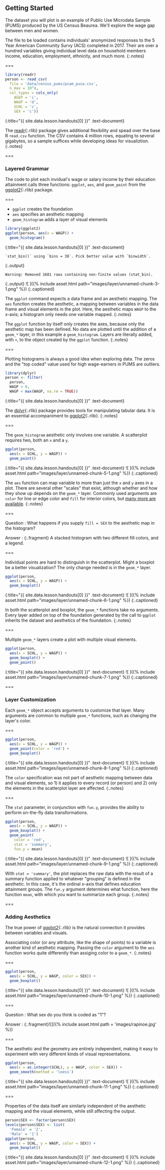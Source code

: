 ---
---



## Getting Started

The dataset you will plot is an example of Public Use Microdata Sample (PUMS)
produced by the US Census Beaurea. We'll explore the wage gap between men and
women.

The file to be loaded contains individuals' anonymized responses to the 5 Year
American Community Survy (ACS) completed in 2017. Their are over a hundred
variables giving individual level data on household members income, education,
employment, ethnicity, and much more.
{:.notes}

===



~~~r
library(readr)
person <- read_csv(
  file = 'data/census_pums/psam_pusa.csv',
  n_max = 10^4,
  col_types = cols_only(
    AGEP = 'i',
    WAGP = 'd',
    SCHL = 'c',
    SEX = 'c'))
~~~
{:title="{{ site.data.lesson.handouts[0] }}" .text-document}


The [readr](){:.rlib} package gives additional flexibility and spead over the
base R `read.csv` function. The CSV contains 4 million rows, equating to several
gigabytes, so a sample suffices while developing ideas for visualiztion.
{:.notes}

===

### Layered Grammar

The code to plot each invidual's wage or salary income by their education
attainment calls three functions: `ggplot`, `aes`, and `geom_point` from the [ggplot2](){:.rlib} package.

===

- `ggplot` creates the foundation
- `aes` specifies an aesthetic mapping
- `geom_histogram` adds a layer of visual elements



~~~r
library(ggplot2)
ggplot(person, aes(x = WAGP)) +
  geom_histogram()
~~~
{:title="{{ site.data.lesson.handouts[0] }}" .text-document}


~~~
`stat_bin()` using `bins = 30`. Pick better value with `binwidth`.
~~~
{:.output}


~~~
Warning: Removed 1681 rows containing non-finite values (stat_bin).
~~~
{:.output}
![ ]({% include asset.html path="images/layer/unnamed-chunk-3-1.png" %})
{:.captioned}

The `ggplot` command expects a data frame and an aesthetic mapping. The `aes`
function creates the aesthetic, a mapping between variables in the data frame
and visual elements in the plot. Here, the aesthetic maps `WAGP` to the
x-axis; a histogram only needs one variable mapped.
{:.notes}

The `ggplot` function by itself only creates the axes, because only the
aesthetic map has been defined. No data are plotted until the addition of a
`geom_*` layer, in this example a `geom_histogram`. Layers are literally added,
with `+`, to the object created by the `ggplot` function.
{:.notes}

===

Plotting histograms is always a good idea when exploring data. The zeros and
the "top coded" value used for high wage-earners in PUMS are outliers.



~~~r
library(dplyr)
person <- filter(
  person,
  WAGP > 0,
  WAGP < max(WAGP, na.rm = TRUE))
~~~
{:title="{{ site.data.lesson.handouts[0] }}" .text-document}


The [dplyr](){:.rlib} package provides tools for manipulating tabular data. It
is an essential accompaniment to [ggplot2](){:.rlib}.
{:.notes}

===

The `geom_histogram` aesthetic only involves one variable. A scatterplot
requires two, both an `x` and a `y`.



~~~r
ggplot(person,
  aes(x = SCHL, y = WAGP)) +
  geom_point()
~~~
{:title="{{ site.data.lesson.handouts[0] }}" .text-document}
![ ]({% include asset.html path="images/layer/unnamed-chunk-5-1.png" %})
{:.captioned}

The `aes` function can map variable to more than just the `x` and `y` axes in a
plot. There are several other "scales" that exist, although whether and how they
show up depends on the `geom_*` layer. Commonly used arguments are `color` for
line or edge color and `fill` for interior colors, but [many more are
available](https://ggplot2.tidyverse.org/articles/ggplot2-specs.html).
{:.notes}

===

Question
: What happens if you supply `fill = SEX` to the aesthetic map in the histogram?

Answer
: {:.fragment} A stacked histogram with two different fill colors, and a legend.

===

Individual points are hard to distinguish in the scatterplot. Might a boxplot be
a better visualization? The only change needed is in the `geom_*` layer.



~~~r
ggplot(person,
  aes(x = SCHL, y = WAGP)) +
  geom_boxplot()
~~~
{:title="{{ site.data.lesson.handouts[0] }}" .text-document}
![ ]({% include asset.html path="images/layer/unnamed-chunk-6-1.png" %})
{:.captioned}

In both the scatterplot and boxplot, the `geom_*` functions take no arguments.
Every layer added on top of the foundation generated by the call to `ggplot`
inherits the dataset and aesthetics of the foundation.
{:.notes}

===

Multiple `geom_*` layers create a plot with multiple visual elements.



~~~r
ggplot(person,
  aes(x = SCHL, y = WAGP)) +
  geom_boxplot() +
  geom_point()
~~~
{:title="{{ site.data.lesson.handouts[0] }}" .text-document}
![ ]({% include asset.html path="images/layer/unnamed-chunk-7-1.png" %})
{:.captioned}

===

### Layer Customization

Each `geom_*` object accepts arguments to customize that layer. Many arguments
are common to multiple `geom_*` functions, such as changing the layer's color.

===



~~~r
ggplot(person,
  aes(x = SCHL, y = WAGP)) +
  geom_point(color = 'red') +
  geom_boxplot()
~~~
{:title="{{ site.data.lesson.handouts[0] }}" .text-document}
![ ]({% include asset.html path="images/layer/unnamed-chunk-8-1.png" %})
{:.captioned}

The `color` specification was not part of aesthetic mapping between data and
visual elements, so 1) it applies to every record (or person) and 2) only the
elements in the scatterplot layer are affected.
{:.notes}

===

The `stat` parameter, in conjunction with `fun.y`, provides the ability to
perform on-the-fly data transformations.



~~~r
ggplot(person,
  aes(x = SCHL, y = WAGP)) +
  geom_boxplot() +
  geom_point(
    color = 'red',
    stat = 'summary',
    fun.y = mean)
~~~
{:title="{{ site.data.lesson.handouts[0] }}" .text-document}
![ ]({% include asset.html path="images/layer/unnamed-chunk-9-1.png" %})
{:.captioned}

With `stat = 'summary'`, the plot replaces the raw data with the result of a
summary function applied to whatever "grouping" is defined in the aesthetic. In
this case, it's the ordinal x-axis that defines education attainment groups. The
`fun.y` argument determines what function, here the function `mean`, with which
you want to summarize each group.
{:.notes}

===

### Adding Aesthetics

The true power of [ggplot2](){:.rlib} is the natural connection it provides
between variables and visuals.

Associating color (or any attribute, like the shape of points) to a variable is
another kind of aesthetic mapping. Passing the `color` argument to the `aes`
function works quite differently than assiging color to a `geom_*`.
{:.notes}

===



~~~r
ggplot(person,
  aes(x = SCHL, y = WAGP, color = SEX)) +
  geom_boxplot()
~~~
{:title="{{ site.data.lesson.handouts[0] }}" .text-document}
![ ]({% include asset.html path="images/layer/unnamed-chunk-10-1.png" %})
{:.captioned}

===

Question
: What sex do you think is coded as "1"?

Answer
: {:.fragment}![]({% include asset.html path = 'images/rapinoe.jpg' %})

===

The aesthetic and the geometry are entirely independent, making it easy to
experiment with very different kinds of visual representations.



~~~r
ggplot(person,
  aes(x = as.integer(SCHL), y = WAGP, color = SEX)) +
  geom_smooth(method = 'loess')
~~~
{:title="{{ site.data.lesson.handouts[0] }}" .text-document}
![ ]({% include asset.html path="images/layer/unnamed-chunk-11-1.png" %})
{:.captioned}

===

Properties of the data itself are similarly independent of the aesthetic mapping
and the visual elements, while still affecting the output.



~~~r
person$SEX <- factor(person$SEX)
levels(person$SEX) <- list(
  'Female' = '2',
  'Male' = '1')
ggplot(person,
  aes(x = SCHL, y = WAGP, color = SEX)) +
  geom_boxplot()
~~~
{:title="{{ site.data.lesson.handouts[0] }}" .text-document}
![ ]({% include asset.html path="images/layer/unnamed-chunk-12-1.png" %})
{:.captioned}
